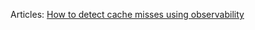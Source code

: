 Articles: [How to detect cache misses using observability](https://itnext.io/how-to-detect-cache-misses-using-observability-3e26e312f86a)
